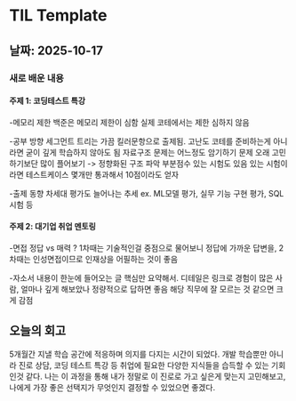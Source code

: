 # TIL Template

## 날짜: 2025-10-17


### 새로 배운 내용
#### 주제 1: 코딩테스트 특강
-메모리 제한
백준은 메모리 제한이 심함
실제 코테에서는 제한 심하지 않음

-공부 방향
세그먼트 트리는 가끔 킬러문항으로 출제됨.
고난도 코테를 준비하는게 아니라면 굳이 깊게 학습하지 않아도 됨
자료구조 문제는 어느정도 암기하기
문제 오래 고민하기보단 많이 플어보기
-> 정향화된 구조 파악
부분점수 있는 시험도 있음
있는 시험이라면 테스트케이스 몇개만 통과해서 10점이라도 얻자

-출제 동향
차세대 평가도 늘어나는 추세
ex. ML모델 평가, 실무 기능 구현 평가, SQL 시험 등

#### 주제 2: 대기업 취업 멘토링
-면접
정답 vs 매력 ?
1차때는 기술적인걸 중점으로 물어보니 정답에 가까운 답변을,
2차때는 인성면접이므로 인재상을 어필하는 것이 좋음

-자소서
내용이 한눈에 들어오는 글
핵심만 요약해서. 디테일은 링크로
경험이 많은 사람, 얼마나 깊게 해보았나
정량적으로 답하면 좋음
해당 직무에 잘 모르는 것 같으면 크게 감점

## 오늘의 회고
5개월간 지낼 학습 공간에 적응하며 의지를 다지는 시간이 되었다.
개발 학습뿐만 아니라 진로 상담, 코딩 테스트 특강 등 취업에 필요한 다양한 지식들을 습득할 수 있는 기회인것 같다.
나는 이 과정을 통해 내가 정말로 이 진로로 가고 싶은게 맞는지 고민해보고, 나에게 가장 좋은 선택지가 무엇인지 결정할 수 있었으면 좋겠다.